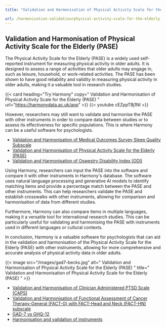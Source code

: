 ```yaml
---
title: "Validation and Harmonisation of Physical Activity Scale for the Elderly (PASE)"

url: /harmonisation-validation/physical-activity-scale-for-the-elderly-pase
---
```


## Validation and Harmonisation of Physical Activity Scale for the Elderly (PASE)

The Physical Activity Scale for the Elderly (PASE) is a widely used self-reported instrument for measuring physical activity in older adults. It is designed to assess a range of activities that older adults may engage in, such as leisure, household, or work-related activities. The PASE has been shown to have good reliability and validity in measuring physical activity in older adults, making it a valuable tool in research studies.

{{< card heading="Try Harmony" copy=" Validation and Harmonisation of Physical Activity Scale for the Elderly (PASE) " url="https://harmonydata.ac.uk/app" >}}
{{< youtube cEZppTBj1NI >}}

However, researchers may still want to validate and harmonise the PASE with other instruments in order to compare data between studies or to assess its effectiveness for specific populations. This is where Harmony can be a useful software for psychologists.

* [Validation and Harmonisation of Medical Outcomes Survey Sleep Quality Subscale](/harmonisation-validation/medical-outcomes-survey-sleep-quality-subscale)
* [Validation and Harmonisation of Physical Activity Scale for the Elderly (PASE)](/harmonisation-validation/physical-activity-scale-for-the-elderly-pase)
* [Validation and Harmonisation of Oswestry Disability Index (ODI)](/harmonisation-validation/oswestry-disability-index-odi)

Using Harmony, researchers can input the PASE into the software and compare it with other instruments in Harmony's database. The software uses natural language processing and generative AI models to identify matching items and provide a percentage match between the PASE and other instruments. This can help researchers validate the PASE and establish crosswalks with other instruments, allowing for comparison and harmonisation of data from different studies.

Furthermore, Harmony can also compare items in multiple languages, making it a versatile tool for international research studies. This can be particularly useful for validating and harmonising the PASE with instruments used in different languages or cultural contexts.

In conclusion, Harmony is a valuable software for psychologists that can aid in the validation and harmonisation of the Physical Activity Scale for the Elderly (PASE) with other instruments, allowing for more comprehensive and accurate analysis of physical activity data in older adults. 


{{< image src="/images/gad7-becks.jpg" alt=" Validation and Harmonisation of Physical Activity Scale for the Elderly (PASE) " title=" Validation and Harmonisation of Physical Activity Scale for the Elderly (PASE) " >}}









* [Validation and Harmonisation of Clinician Administered PTSD Scale (CAPS)](/harmonisation-validation/clinician-administered-ptsd-scale-caps)
* [Validation and Harmonisation of Functional Assessment of Cancer Therapy-General (FACT-G) with FACT-Head and Neck (FACT-HN) subscale](/harmonisation-validation/functional-assessment-of-cancer-therapy-general-fact-g-with-fact-head-and-neck-fact-hn-subscale)
* [GAD-7 vs GHQ-12](/compare-harmonise-instruments/gad-7-vs-ghq-12/)
* [Harmonisation and validation of instruments](/harmonisation-validation/)